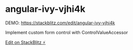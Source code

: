 # angular-ivy-vjhi4k

DEMO:
https://stackblitz.com/edit/angular-ivy-vjhi4k

Implement custom form control with ControlValueAccessor

[Edit on StackBlitz ⚡️](https://stackblitz.com/edit/angular-ivy-vjhi4k)
